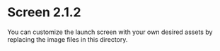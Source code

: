 # Screen 2.1.2

You can customize the launch screen with your own desired assets by replacing the image files in this directory.

